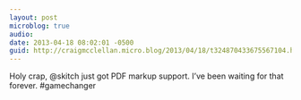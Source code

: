```yaml
---
layout: post
microblog: true
audio: 
date: 2013-04-18 08:02:01 -0500
guid: http://craigmcclellan.micro.blog/2013/04/18/t324870433675567104.html
---
```

Holy crap, @skitch just got PDF markup support. I’ve been waiting for that forever. #gamechanger
